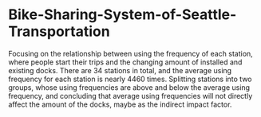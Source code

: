 # Bike-Sharing-System-of-Seattle-Transportation
Focusing on the relationship between using the frequency of each station,  where people start their trips and the changing amount of installed and existing docks.  There are 34 stations in total, and the average using frequency for each station is nearly 4460 times.  Splitting stations into two groups, whose using frequencies are above and below the average using frequency, and  concluding that average using frequencies will not directly affect the amount of the docks, maybe as the indirect impact factor.
